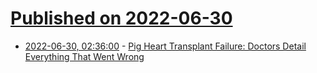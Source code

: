 # [Published on 2022-06-30](index.md)

* [2022-06-30, 02:36:00](https://soylentnews.org/article.pl?sid=22/06/29/1159223&from=rss) - [Pig Heart Transplant Failure: Doctors Detail Everything That Went Wrong](https://soylentnews.org/article.pl?sid=22/06/29/1159223&from=rss)
